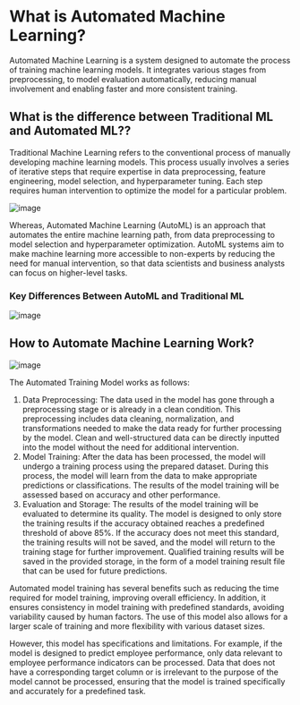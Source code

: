 # What is Automated Machine Learning?

Automated Machine Learning is a system designed to automate the process of training machine learning models. It integrates various stages from preprocessing, to model evaluation automatically, reducing manual involvement and enabling faster and more consistent training.

## What is the difference between Traditional ML and Automated ML??

Traditional Machine Learning refers to the conventional process of manually developing machine learning models. This process usually involves a series of iterative steps that require expertise in data preprocessing, feature engineering, model selection, and hyperparameter tuning. Each step requires human intervention to optimize the model for a particular problem.

![image](https://github.com/user-attachments/assets/6349a51d-f43b-42e2-804f-903826d60e0a)

Whereas, Automated Machine Learning (AutoML) is an approach that automates the entire machine learning path, from data preprocessing to model selection and hyperparameter optimization. AutoML systems aim to make machine learning more accessible to non-experts by reducing the need for manual intervention, so that data scientists and business analysts can focus on higher-level tasks.

### Key Differences Between AutoML and Traditional ML

![image](https://github.com/user-attachments/assets/2a400c67-5582-4d25-90d3-74e8bc951b2a)

## How to Automate Machine Learning Work?

![image](https://github.com/user-attachments/assets/8ebb297b-92f8-41ad-bc9e-bc8e4b444dfd)

The Automated Training Model works as follows:
1. Data Preprocessing: The data used in the model has gone through a preprocessing stage or is already in a clean condition. This preprocessing includes data cleaning, normalization, and transformations needed to make the data ready for further processing by the model. Clean and well-structured data can be directly inputted into the model without the need for additional intervention.
2. Model Training: After the data has been processed, the model will undergo a training process using the prepared dataset. During this process, the model will learn from the data to make appropriate predictions or classifications. The results of the model training will be assessed based on accuracy and other performance.
3. Evaluation and Storage: The results of the model training will be evaluated to determine its quality. The model is designed to only store the training results if the accuracy obtained reaches a predefined threshold of above 85%. If the accuracy does not meet this standard, the training results will not be saved, and the model will return to the training stage for further improvement. Qualified training results will be saved in the provided storage, in the form of a model training result file that can be used for future predictions.

Automated model training has several benefits such as reducing the time required for model training, improving overall efficiency. In addition, it ensures consistency in model training with predefined standards, avoiding variability caused by human factors. The use of this model also allows for a larger scale of training and more flexibility with various dataset sizes.

However, this model has specifications and limitations. For example, if the model is designed to predict employee performance, only data relevant to employee performance indicators can be processed. Data that does not have a corresponding target column or is irrelevant to the purpose of the model cannot be processed, ensuring that the model is trained specifically and accurately for a predefined task.


